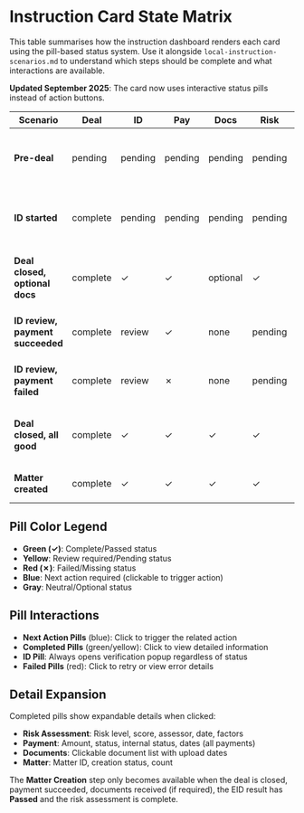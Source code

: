 # Instruction Card State Matrix

This table summarises how the instruction dashboard renders each card using the pill-based status system. Use it alongside `local-instruction-scenarios.md` to understand which steps should be complete and what interactions are available.

**Updated September 2025**: The card now uses interactive status pills instead of action buttons.

| Scenario | Deal | ID | Pay | Docs | Risk | Matter | Notes |
|---------|------|----|-----|------|------|--------|-------|
| **Pre-deal** | pending | pending | pending | pending | pending | pending | Deal pitched but nothing completed |
| **ID started** | complete | pending | pending | pending | pending | pending | Proof of ID supplied but EID check pending |
| **Deal closed, optional docs** | complete | ✓ | ✓ | optional | ✓ | pending | Payment, ID and risk complete. Docs optional |
| **ID review, payment succeeded** | complete | review | ✓ | none | pending | pending | Payment processed, ID flagged for review |
| **ID review, payment failed** | complete | review | ✗ | none | pending | pending | Payment failed, ID requires review |
| **Deal closed, all good** | complete | ✓ | ✓ | ✓ | ✓ | pending | All checks complete – Matter creation available |
| **Matter created** | complete | ✓ | ✓ | ✓ | ✓ | ✓ | Full workflow complete |

## Pill Color Legend
- **Green (✓)**: Complete/Passed status
- **Yellow**: Review required/Pending status
- **Red (✗)**: Failed/Missing status
- **Blue**: Next action required (clickable to trigger action)
- **Gray**: Neutral/Optional status

## Pill Interactions
- **Next Action Pills** (blue): Click to trigger the related action
- **Completed Pills** (green/yellow): Click to view detailed information
- **ID Pill**: Always opens verification popup regardless of status
- **Failed Pills** (red): Click to retry or view error details

## Detail Expansion
Completed pills show expandable details when clicked:
- **Risk Assessment**: Risk level, score, assessor, date, factors
- **Payment**: Amount, status, internal status, dates (all payments)
- **Documents**: Clickable document list with upload dates
- **Matter**: Matter ID, creation status, count

The **Matter Creation** step only becomes available when the deal is closed, payment succeeded, documents received (if required), the EID result has **Passed** and the risk assessment is complete.
